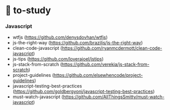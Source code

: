 # 🧠 to-study
### Javascript
- wtfjs (https://github.com/denysdovhan/wtfjs)
- js-the-right-way (https://github.com/braziljs/js-the-right-way)
- clean-code-javascript (https://github.com/ryanmcdermott/clean-code-javascript)
- js-tips (https://github.com/loverajoel/jstips)
- js-stack-from-scratch (https://github.com/verekia/js-stack-from-scratch)
- project-guidelines (https://github.com/elsewhencode/project-guidelines)
- javascript-testing-best-practices (https://github.com/goldbergyoni/javascript-testing-best-practices)
- must-watch-javascript (https://github.com/AllThingsSmitty/must-watch-javascript)
